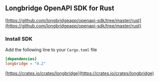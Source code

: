 ## Longbridge OpenAPI SDK for Rust

[https://github.com/longbridgeapp/openapi-sdk/tree/master/rust](https://github.com/longbridgeapp/openapi-sdk/tree/master/rust)

### Install SDK

Add the following line to your `Cargo.toml` file

```toml
[dependencies]
longbridge = "0.2"
```

[https://crates.io/crates/longbridge](https://crates.io/crates/longbridge)
